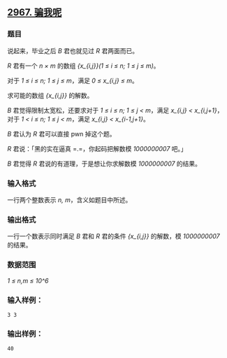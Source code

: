## [2967. 骗我呢](https://www.acwing.com/problem/content/2970/)

### 题目

说起来，毕业之后 *B* 君也就见过 *R* 君两面而已。

*R* 君有一个 *n × m* 的数组 *{x_{i,j}}(1 ≤ i ≤ n; 1 ≤ j ≤ m)*。

对于 *1 ≤ i ≤ n; 1 ≤ j ≤ m*，满足 *0 ≤ x_{i,j} ≤ m*。

求可能的数组 *{x_{i,j}}* 的解数。

*B* 君觉得限制太宽松，还要求对于 *1 ≤ i ≤ n; 1 ≤ j < m*，满足 *x_{i,j} < x_{i,j+1}*，对于 *1 < i ≤ n; 1 ≤ j < m*，满足 *x_{i,j} < x_{i-1,j+1}*。

*B* 君认为 *R* 君可以直接 pwn 掉这个题。

*R* 君说：「黑的实在逼真 =.=，你起码把解数模 *1000000007* 吧。」

*B* 君觉得 *R* 君说的有道理，于是想让你求解数模 *1000000007* 的结果。

### 输入格式

一行两个整数表示 *n, m*，含义如题目中所述。

### 输出格式

一行一个数表示同时满足 *B* 君和 *R* 君的条件 *{x_{i,j}}* 的解数，模 *1000000007* 的结果。

### 数据范围

*1 ≤ n,m ≤ 10^6*

### 输入样例：

```
3 3
```

### 输出样例：

```
40
```
